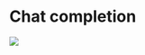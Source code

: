 # Chat completion
<img src="https://huggingface.co/datasets/huggingface/documentation-images/resolve/main/inference-providers/logos/cerebras-dark.png" >